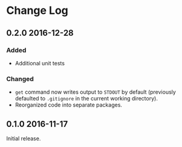 # Change Log

## 0.2.0 2016-12-28

### Added

* Additional unit tests

### Changed

* `get` command now writes output to `STDOUT` by default (previously defaulted to `.gitignore` in the current working directory).
* Reorganized code into separate packages.

## 0.1.0 2016-11-17

Initial release.

